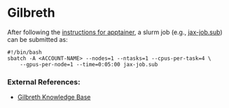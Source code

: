 # Gilbreth

After following the [instructions for apptainer](../apptainer/README.md), a slurm job (e.g., [jax-job.sub](jax-job.sub)) can be submitted as:

```shell
#!/bin/bash
sbatch -A <ACCOUNT-NAME> --nodes=1 --ntasks=1 --cpus-per-task=4 \
    --gpus-per-node=1 --time=0:05:00 jax-job.sub
```

### External References:

* [Gilbreth Knowledge Base](https://www.rcac.purdue.edu/knowledge/gilbreth/run)
